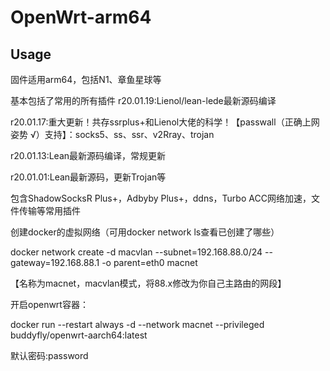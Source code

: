 # OpenWrt-arm64


## Usage
固件适用arm64，包括N1、章鱼星球等

基本包括了常用的所有插件
r20.01.19:Lienol/lean-lede最新源码编译

r20.01.17:重大更新！共存ssrplus+和Lienol大佬的科学！【passwall（正确上网姿势 √）支持】：socks5、ss、ssr、v2Rray、trojan

r20.01.13:Lean最新源码编译，常规更新

r20.01.01:Lean最新源码，更新Trojan等

包含ShadowSocksR Plus+，Adbyby Plus+，ddns，Turbo ACC网络加速，文件传输等常用插件

创建docker的虚拟网络（可用docker network ls查看已创建了哪些）

docker network create -d macvlan --subnet=192.168.88.0/24 --gateway=192.168.88.1 -o parent=eth0 macnet

【名称为macnet，macvlan模式，将88.x修改为你自己主路由的网段】

开启openwrt容器：

docker run --restart always -d --network macnet --privileged buddyfly/openwrt-aarch64:latest

默认密码:password


